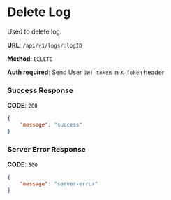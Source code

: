 # Delete Log

Used to delete log.

**URL**: `/api/v1/logs/:logID`

**Method**: `DELETE`

**Auth required**: Send User `JWT token` in `X-Token` header

### Success Response

**CODE**: `200`

```json
{
    "message": "success"
}
```

### Server Error Response

**CODE**: `500`

```json
{
    "message": "server-error"
}
```
